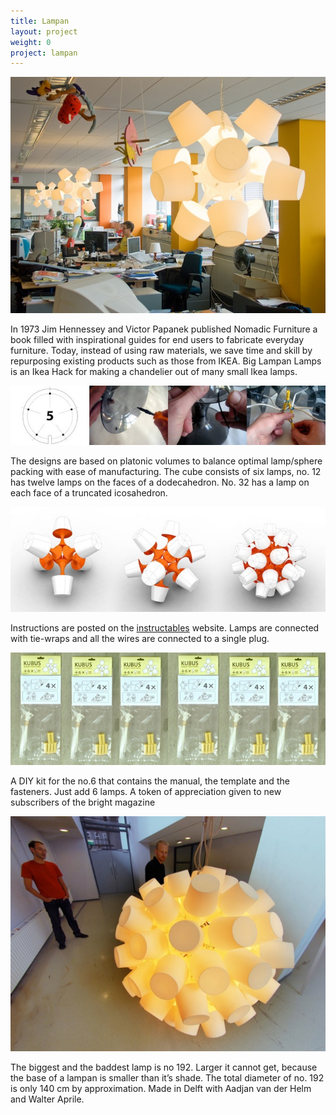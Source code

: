 ```yaml
---
title: Lampan
layout: project
weight: 0
project: lampan
---
```

![Lamps in Action](img/studiolab.jpg)

In 1973 Jim Hennessey and Victor Papanek published Nomadic Furniture a book filled with inspirational guides for end users to fabricate everyday furniture. Today, instead of using raw materials, we save time and skill by repurposing existing products such as those from IKEA. Big Lampan Lamps is an Ikea Hack for making a chandelier out of many small Ikea lamps.

![process](img/process.jpg)

The designs are based on platonic volumes to balance optimal lamp/sphere packing with ease of manufacturing. The cube consists of six lamps, no. 12 has twelve lamps on the faces of a dodecahedron. No. 32 has a lamp on each face of a truncated icosahedron.

![versions](img/versions.jpg)

Instructions are posted on the [instructables](http://www.instructables.com/id/Big-lamps-from-Ikea-lampan-lamps./) website. Lamps are connected with tie-wraps and all the wires are connected to a single plug.

![lampan lamps on sale](img/zakjes.jpg)

A DIY kit for the no.6 that contains the manual, the template and the fasteners. Just add 6 lamps. A token of appreciation given to new subscribers of the bright magazine

![92 lamps version](img/no192.jpg)

The biggest and the baddest lamp is no 192. Larger it cannot get, because the base of a lampan is smaller than it’s shade. The total diameter of no. 192 is only 140 cm by approximation. Made in Delft with Aadjan van der Helm and Walter Aprile.
